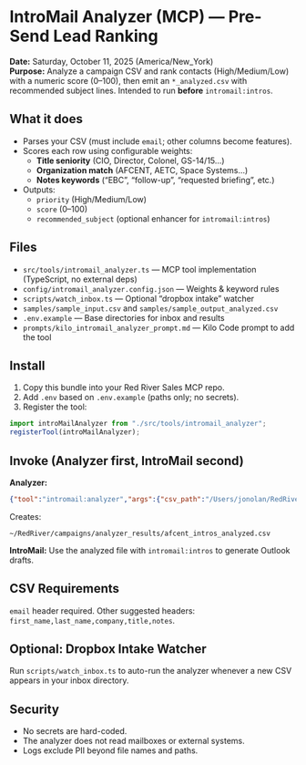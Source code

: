 # IntroMail Analyzer (MCP) — Pre-Send Lead Ranking

**Date:** Saturday, October 11, 2025 (America/New_York)  
**Purpose:** Analyze a campaign CSV and rank contacts (High/Medium/Low) with a numeric score (0–100), then emit an `*_analyzed.csv` with recommended subject lines. Intended to run **before** `intromail:intros`.

## What it does
- Parses your CSV (must include `email`; other columns become features).
- Scores each row using configurable weights:
  - **Title seniority** (CIO, Director, Colonel, GS-14/15...)
  - **Organization match** (AFCENT, AETC, Space Systems…)
  - **Notes keywords** (“EBC”, “follow-up”, “requested briefing”, etc.)
- Outputs:  
  - `priority` (High/Medium/Low)  
  - `score` (0–100)  
  - `recommended_subject` (optional enhancer for `intromail:intros`)

## Files
- `src/tools/intromail_analyzer.ts` — MCP tool implementation (TypeScript, no external deps)
- `config/intromail_analyzer.config.json` — Weights & keyword rules
- `scripts/watch_inbox.ts` — Optional “dropbox intake” watcher
- `samples/sample_input.csv` and `samples/sample_output_analyzed.csv`
- `.env.example` — Base directories for inbox and results
- `prompts/kilo_intromail_analyzer_prompt.md` — Kilo Code prompt to add the tool

## Install
1) Copy this bundle into your Red River Sales MCP repo.
2) Add `.env` based on `.env.example` (paths only; no secrets).
3) Register the tool:
```ts
import introMailAnalyzer from "./src/tools/intromail_analyzer";
registerTool(introMailAnalyzer);
```

## Invoke (Analyzer first, IntroMail second)
**Analyzer:**
```json
{"tool":"intromail:analyzer","args":{"csv_path":"/Users/jonolan/RedRiver/campaigns/afcent_intros.csv"}}
```
Creates:
```
~/RedRiver/campaigns/analyzer_results/afcent_intros_analyzed.csv
```

**IntroMail:**
Use the analyzed file with `intromail:intros` to generate Outlook drafts.

## CSV Requirements
`email` header required. Other suggested headers: `first_name,last_name,company,title,notes`.

## Optional: Dropbox Intake Watcher
Run `scripts/watch_inbox.ts` to auto-run the analyzer whenever a new CSV appears in your inbox directory.

## Security
- No secrets are hard-coded.
- The analyzer does not read mailboxes or external systems.
- Logs exclude PII beyond file names and paths.
